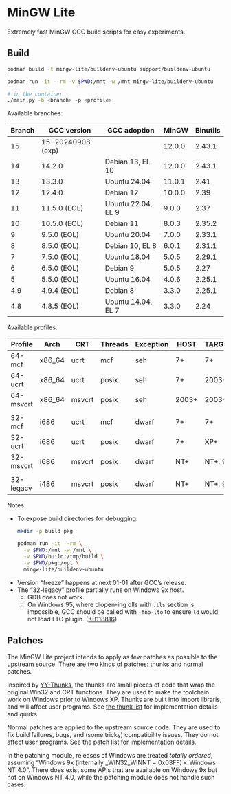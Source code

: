 # MinGW Lite

Extremely fast MinGW GCC build scripts for easy experiments.

## Build

```bash
podman build -t mingw-lite/buildenv-ubuntu support/buildenv-ubuntu

podman run -it --rm -v $PWD:/mnt -w /mnt mingw-lite/buildenv-ubuntu

# in the container
./main.py -b <branch> -p <profile>
```

Available branches:

| Branch | GCC version | GCC adoption | MinGW | Binutils |
| ------ | ----------- | ------------ | ----- | -------- |
| 15 | 15-20240908 (exp) | | 12.0.0 | 2.43.1 |
| 14 | 14.2.0 | Debian 13, EL 10 | 12.0.0 | 2.43.1 |
| 13 | 13.3.0 | Ubuntu 24.04 | 11.0.1 | 2.41 |
| 12 | 12.4.0 | Debian 12 | 10.0.0 | 2.39 |
| 11 | 11.5.0 (EOL) | Ubuntu 22.04, EL 9 | 9.0.0 | 2.37 |
| 10 | 10.5.0 (EOL) | Debian 11 | 8.0.3 | 2.35.2 |
| 9 | 9.5.0 (EOL) | Ubuntu 20.04 | 7.0.0 | 2.33.1 |
| 8 | 8.5.0 (EOL) | Debian 10, EL 8 | 6.0.1 | 2.31.1 |
| 7 | 7.5.0 (EOL) | Ubuntu 18.04 | 5.0.5 | 2.29.1 |
| 6 | 6.5.0 (EOL) | Debian 9 | 5.0.5 | 2.27 |
| 5 | 5.5.0 (EOL) | Ubuntu 16.04 | 4.0.6 | 2.25.1 |
| 4.9 | 4.9.4 (EOL) | Debian 8 | 3.3.0 | 2.25.1 |
| 4.8 | 4.8.5 (EOL) | Ubuntu 14.04, EL 7 | 3.3.0 | 2.24 |

Available profiles:

| Profile | Arch | CRT | Threads | Exception | HOST | TARGET |
| ------- | ---- | --- | ------- | --------- | ---- | ------ |
| 64-mcf | x86_64 | ucrt | mcf | seh | 7+ | 7+ |
| 64-ucrt | x86_64 | ucrt | posix | seh | 7+ | 2003+ |
| 64-msvcrt | x86_64 | msvcrt | posix | seh | 2003+ | 2003+ |
| | | | | | | |
| 32-mcf | i686 | ucrt | mcf | dwarf | 7+ | 7+ |
| 32-ucrt | i686 | ucrt | posix | dwarf | 7+ | XP+ |
| 32-msvcrt | i686 | msvcrt | posix | dwarf | NT+ | NT+, 9x |
| | | | | | | |
| 32-legacy | i486 | msvcrt | posix | dwarf | NT+ | NT+, 9x |

Notes:

- To expose build directories for debugging:
  ```bash
  mkdir -p build pkg

  podman run -it --rm \
    -v $PWD:/mnt -w /mnt \
    -v $PWD/build:/tmp/build \
    -v $PWD/pkg:/opt \
    mingw-lite/buildenv-ubuntu
  ```
- Version “freeze” happens at next 01-01 after GCC’s release.
- The “32-legacy” profile partially runs on Windows 9x host.
  - GDB does not work.
  - On Windows 95, where dlopen-ing dlls with `.tls` section is impossible, GCC should be called with `-fno-lto` to ensure `ld` would not load LTO plugin. ([KB118816](https://www.betaarchive.com/wiki/index.php/Microsoft_KB_Archive/118816))

## Patches

The MinGW Lite project intends to apply as few patches as possible to the upstream source. There are two kinds of patches: thunks and normal patches.

Inspired by [YY-Thunks](https://github.com/Chuyu-Team/YY-Thunks), the thunks are small pieces of code that wrap the original Win32 and CRT functions. They are used to make the toolchain work on Windows prior to Windows XP. Thunks are built into import libraris, and will affect user programs. See [the thunk list](doc/thunk-list.md) for implementation details and quirks.

Normal patches are applied to the upstream source code. They are used to fix build failures, bugs, and (some tricky) compatibility issues. They do not affect user programs. See [the patch list](doc/patch-list.md) for implementation details.

In the patching module, releases of Windows are treated _totally ordered_, assuming “Windows 9x (internally _WIN32_WINNT = 0x03FF) < Windows NT 4.0”. There does exist some APIs that are available on Windows 9x but not on Windows NT 4.0, while the patching module does not handle such cases.
